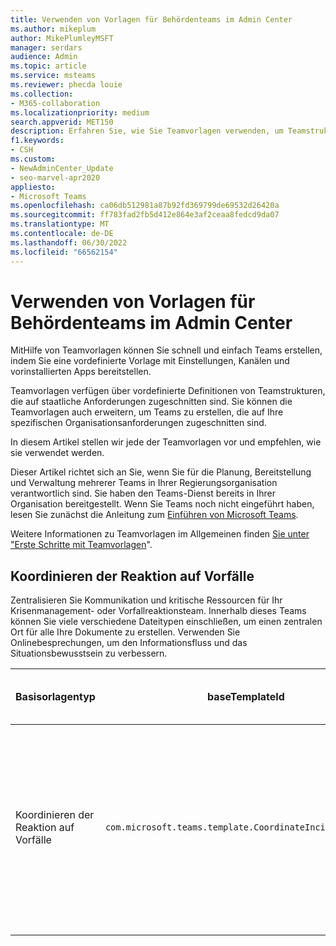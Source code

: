 ```yaml
---
title: Verwenden von Vorlagen für Behördenteams im Admin Center
ms.author: mikeplum
author: MikePlumleyMSFT
manager: serdars
audience: Admin
ms.topic: article
ms.service: msteams
ms.reviewer: phecda louie
ms.collection:
- M365-collaboration
ms.localizationpriority: medium
search.appverid: MET150
description: Erfahren Sie, wie Sie Teamvorlagen verwenden, um Teamstrukturen zu erstellen, die für Behördenanforderungen entworfen wurden, indem Sie vordefinierte Einstellungen, Kanäle und vorinstallierte Apps mithilfe des Admin Centers bereitstellen.
f1.keywords:
- CSH
ms.custom:
- NewAdminCenter_Update
- seo-marvel-apr2020
appliesto:
- Microsoft Teams
ms.openlocfilehash: ca06db512981a87b92fd369799de69532d26420a
ms.sourcegitcommit: ff783fad2fb5d412e864e3af2ceaa8fedcd9da07
ms.translationtype: MT
ms.contentlocale: de-DE
ms.lasthandoff: 06/30/2022
ms.locfileid: "66562154"
---
```

# <a name="use-government-team-templates-in-the-admin-center"></a>Verwenden von Vorlagen für Behördenteams im Admin Center

MitHilfe von Teamvorlagen können Sie schnell und einfach Teams erstellen, indem Sie eine vordefinierte Vorlage mit Einstellungen, Kanälen und vorinstallierten Apps bereitstellen.

Teamvorlagen verfügen über vordefinierte Definitionen von Teamstrukturen, die auf staatliche Anforderungen zugeschnitten sind. Sie können die Teamvorlagen auch erweitern, um Teams zu erstellen, die auf Ihre spezifischen Organisationsanforderungen zugeschnitten sind.

In diesem Artikel stellen wir jede der Teamvorlagen vor und empfehlen, wie sie verwendet werden.

Dieser Artikel richtet sich an Sie, wenn Sie für die Planung, Bereitstellung und Verwaltung mehrerer Teams in Ihrer Regierungsorganisation verantwortlich sind. Sie haben den Teams-Dienst bereits in Ihrer Organisation bereitgestellt. Wenn Sie Teams noch nicht eingeführt haben, lesen Sie zunächst die Anleitung zum [Einführen von Microsoft Teams](./deploy-overview.md).

Weitere Informationen zu Teamvorlagen im Allgemeinen finden [Sie unter "Erste Schritte mit Teamvorlagen](get-started-with-teams-templates-in-the-admin-console.md)".

## <a name="coordinate-incident-response"></a>Koordinieren der Reaktion auf Vorfälle

Zentralisieren Sie Kommunikation und kritische Ressourcen für Ihr Krisenmanagement- oder Vorfallreaktionsteam. Innerhalb dieses Teams können Sie viele verschiedene Dateitypen einschließen, um einen zentralen Ort für alle Ihre Dokumente zu erstellen. Verwenden Sie Onlinebesprechungen, um den Informationsfluss und das Situationsbewusstsein zu verbessern.

| Basisorlagentyp |baseTemplateId | Eigenschaften, die mit dieser Basisvorlage geliefert werden |
|-------------------|-------|---------------------------------------------------------------------------|
|Koordinieren der Reaktion auf Vorfälle|`com.microsoft.teams.template.CoordinateIncidentResponse`|Kanäle: <ul><li>Allgemein<li>Ankündigungen</li><li>Logistik</li><li>Planung</li><li>Genesung</li><li>Dringende</li></ul> Apps: <ul><li>Wiki</li><li>Excel</li><li>OneNote</li><li>SharePoint</li><li>Planner</li></ul>|
||||